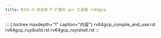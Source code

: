 ```yaml
---
title: RISC-V 的支持 P 扩展的 gcc 工具链 rv64gcp
---
```


::: {.toctree maxdepth="1" caption="内容"}
rv64gcp_compile_and_use.rst rv64gcp_ruyibuild.rst rv64gcp_ruyishell.rst
:::
